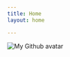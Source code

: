 ```yaml
---
title: Home
layout: home

---
```

![My Github avatar](https://github.com/MichaelCurrin.png "My Github avatar")